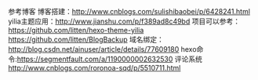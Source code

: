 参考博客
博客搭建：http://www.cnblogs.com/sulishibaobei/p/6428241.html
yilia主题应用：http://www.jianshu.com/p/f389ad8c49bd
项目可以参考：https://github.com/litten/hexo-theme-yilia 
https://github.com/litten/BlogBackup
域名绑定：http://blog.csdn.net/ainuser/article/details/77609180
hexo命令:https://segmentfault.com/a/1190000002632530
评论系统
http://www.cnblogs.com/roronoa-sqd/p/5510711.html


